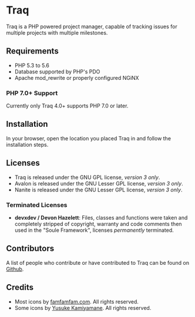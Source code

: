 Traq
======

Traq is a PHP powered project manager, capable of tracking issues for multiple projects with multiple milestones.

Requirements
------------

- PHP 5.3 to 5.6
- Database supported by PHP's PDO
- Apache mod_rewrite or properly configured NGiNX

### PHP 7.0+ Support

Currently only Traq 4.0+ supports PHP 7.0 or later.

Installation
------------

In your browser, open the location you placed Traq in and follow the installation steps.

Licenses
-------

* Traq is released under the GNU GPL license, _version 3 only_.
* Avalon is released under the GNU Lesser GPL license, _version 3 only_.
* Nanite is released under the GNU Lesser GPL license, _version 3 only_.

### Terminated Licenses ###

* **devxdev / Devon Hazelett**: 
  Files, classes and functions were taken and completely stripped of copyright, warranty and code comments then used in the "Soule Framework", licenses _permanently_ terminated.

Contributors
------------

A list of people who contribute or have contributed to Traq can be found on [Github](https://github.com/nirix/traq/graphs/contributors).

Credits
-------

- Most icons by [famfamfam.com](http://famfamfam.com). All rights reserved.
- Some icons by [Yusuke Kamiyamane](http://p.yusukekamiyamane.com). All rights reserved.